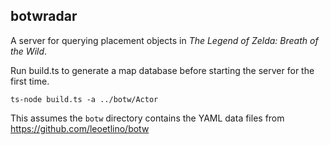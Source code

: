 ## botwradar
A server for querying placement objects in *The Legend of Zelda: Breath of the Wild*.

Run build.ts to generate a map database before starting the server for the first time.

    ts-node build.ts -a ../botw/Actor

This assumes the `botw` directory contains the YAML data files from https://github.com/leoetlino/botw
